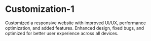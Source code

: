 # Customization-1
Customized a responsive website with improved UI/UX, performance optimization, and added features. Enhanced design, fixed bugs, and optimized for better user experience across all devices.
